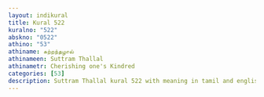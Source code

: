 ```yaml
---
layout: indikural
title: Kural 522
kuralno: "522"
abskno: "0522"
athino: "53"
athiname: சுற்றந்தழால்
athinameen: Suttram Thallal
athinametr: Cherishing one's Kindred
categories: [53]
description: Suttram Thallal kural 522 with meaning in tamil and english 
---
```



